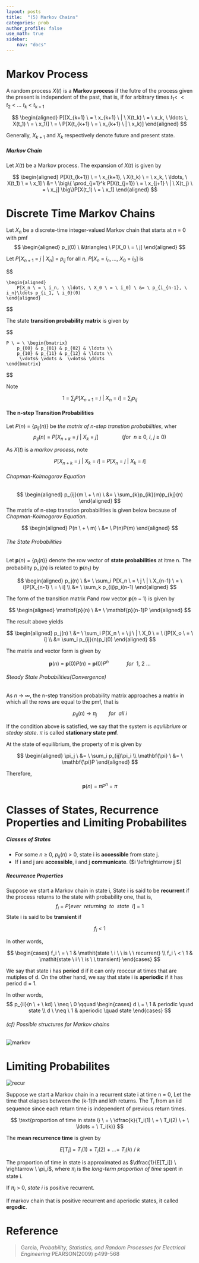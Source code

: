 ```yaml
---
layout: posts
title:  "(5) Markov Chains"
categories: prob
author_profile: false
use_math: true
sidebar:
    nav: "docs"
---
```


# Markov Process
A random process $X(t)$ is a **Markov process** if the futre of the process given the present is independent of the past, that is, if for arbitrary times $t_1 < \ < t_2 \ < \ \ldots \ t_k \ < \ t_{k+1}$

$$
    \begin{aligned}
        P[(X_{k+1} \ = \ x_{k+1} \ | \ X(t_k) \ = \ x_k, \ \ldots \, X(t_1) \ = \ x_1)] \ = \ P[X(t_{k+1} \ = \ x_{k+1} \ | \ x_k)]
    \end{aligned}
$$

Generally, $X_{k+1}$ and $X_k$ respectively denote future and present state.

##### Markov Chain
Let $X(t)$ be a Markov process. The expansion of $X(t)$ is given by

$$
    \begin{aligned}
        P[X(t_{k+1}) \ = \ x_{k+1}, \ X(t_k) \ = \ x_k, \ \ldots, \ X(t_1) \ = \ x_1] \ &= \ \big\{ \prod_{j=1}^k P[X(t_{j+1}) \ = \ x_{j+1} \ | \ X(t_j) \ = \ x_j]  \big\}P[X(t_1) \ = \ x_1]
    \end{aligned}
$$

# Discrete Time Markov Chains
Let $X_n$ be a discrete-time integer-valued Markov chain that starts at $n \ = \ 0$ with pmf
$$
    \begin{aligned}
        p_j(0) \ &\triangleq \ P[X_0 \ = \ j]
    \end{aligned}
$$

Let $P[X_{n+1} \ = \ j \ | \ X_n] \ = \ p_{ij}$ for all $n$. $P[X_n \ = \ i_n, \ldots, \ X_0 \ = \ i_0]$ is

$$

    \begin{aligned}
        P[X_n \ = \ i_n, \ \ldots, \ X_0 \ = \ i_0] \ &= \ p_{i_{n-1}, \ i_n}\ldots p_{i_1, \ i_0}(0)
    \end{aligned}
$$

The state **transition probability matrix** is given by

$$

    P \ = \ \begin{bmatrix}
        p_{00} & p_{01} & p_{02} & \ldots \\
        p_{10} & p_{11} & p_{12} & \ldots \\
         \vdots& \vdots &  \vdots& \ddots
    \end{bmatrix}
$$

Note 

$$ 
    1 \ = \ \sum_j P[X_{n+1} \ = \ j \ | \ X_n \ = \ i] \ = \ \sum_j p_{ij} 
$$

#### The n-step Transition Probabilities
Let $P(n) \ = \ \{ p_{ij}(n) \}$ be *the matrix of n-step transtion probabilities*, wher
$$
    p_{ij}(n) \ = \ P[X_{n+k} \ = \ j \ | \ X_k \ = \ j]    \qquad \qquad (for \  \ n \ \geq \ 0, \ i, \ j \ \geq \ 0)
$$

As $X(t)$ is a *markov process*, note

$$ 
    P[X_{n+k} \ = \ j \ | \ X_k \ = \ i] \ = \ P[X_n \ = \ j \ | \ X_k \ = \ i] 
$$ 

###### Chapman-Kolmogorov Equation
$$
    \begin{aligned}
        p_{ij}(m \ + \ n) \ &= \ \sum_{k}p_{ik}(m)p_{kj}(n)
    \end{aligned}
$$
The matrix of n-step transtion probabilities is given below because of *Chapman-Kolmogorov Equation*.

$$
    \begin{aligned}
        P(n \ + \ m) \ &= \ P(n)P(m)        
    \end{aligned}
$$

###### The State Probabilities
Let $\mathbf{p}(n) \ = \ \{ p_j(n) \}$ denote the row vector of **state probabilities** at itme n.
The probability p_j(n) is related to $\mathbf{p}(n_1)$ by

$$
    \begin{aligned}
        p_j(n) \ &= \ \sum_i P[X_n \ = \ j \ | \ X_{n-1} \ = \ i]P[X_{n-1} \ = \ i] \\
                 &= \ \sum_k p_{ij}p_i(n-1)
    \end{aligned}
$$

The form of the transition matrix $P$and row vector $\mathbf{p}(n-1)$ is given by

$$
    \begin{aligned}
        \mathbf{p}(n) \ &= \ \mathbf{p}(n-1)P   
     \end{aligned}
$$

The result above yields

$$
    \begin{aligned}
        p_j(n) \ &= \ \sum_i P[X_n \ = \ j \ | \ X_0 \ = \ i]P[X_o \ = \ i] \\
                 &= \sum_i p_{ij}(n)p_i(0)
    \end{aligned}
$$

The matrix and vector form is given by

$$
    \mathbf{p}(n) \ = \ \mathbf{p}(0)P(n) \ = \ \mathbf{p}(0)P^n    \qquad \quad for \ \ 1, \ 2 \ \ldots
$$

###### Steady State Probabilities(Convergence)
As $n \ \rightarrow \ \infty$, the n-step transition probability matrix approaches a matrix in which all the rows are equal to the pmf, that is

$$
    p_{ij}(n) \ \rightarrow \ \pi_j \qquad for \ \ all \ i
$$

If the condition above is satisfied, we say that the system is *equilibrium* or *steday state*.
$\pi$ is called **stationary state pmf**.

At the state of equilibrium, the property of $\pi$ is given by

$$
    \begin{aligned}
        \pi_j \ &= \ \sum_i p_{ij}\pi_i \\
        \mathbf{\pi} \ &= \ \mathbf{\pi}P     
    \end{aligned}
$$

Therefore,

$$
    \mathbf{p}(n) \ = \ \pi P^n \ = \ \pi
$$

# Classes of States, Recurrence Properties and Limiting Probabilites

##### Classes of States
- For some $n \ \geq \ 0$, $p_{ij}(n) \ > \ 0$, state i is **accessible** from state j.
- If i and j are **accessible**, i and j **communicate**.   ($i \leftrightarrow j $)

##### Recurrence Properties
Suppose we start a Markov chain in state i, State i is said to be **recurrent** if the process returns to the state with probability one, that is,
$$
    f_i \ = \ P[ever \ \ returning \ \ to \ \ state \ \ i] \ = \ 1
$$
State i is said to be **transient** if

$$
    f_i \ < \ 1
$$

In other words,

$$
    \begin{cases}
        f_i \ = \ 1 & \mathit{state \ i \  \ is \ \ recurrent} \\
        f_i \ < \ 1 & \mathit{state \ i \ \ is \ \ transient}
    \end{cases}
$$

We say that state i has **period** d if it can only reoccur at times that are mutiples of d. On the other hand, we say that state i is **aperiodic** if it has period d = 1.

In other words,
$$
    p_{ii}(n \ + \ kd) \ \neq \ 0 \qquad
    \begin{cases}
        d \ = \ 1 & periodic \quad state    \\
        d \ \neq \ 1 & aperiodic \quad state
    \end{cases}
$$

###### (cf) Possible structures for Markov chains

![markov](/assets/img_prob/prob3.png)

# Limiting Probabilites
![recur](/assets/img_prob/prob4.png)


Suppose we start a Markov chain in a recurrent state i at time n = 0, Let the time that elapses between the (k-1)th and kth returns. The $T_i$ from an iid sequence since each return time is independent of previous return times.

$$
    \text{proportion of time in state i} \ = \ \dfrac{k}{T_i(1) \ + \ T_i(2) \ + \ \ldots + \ T_i(k)}
$$

The **mean recurrence time** is given by

$$
    E[T_i] \ = \ T_i(1) \ + \ T_i(2) \ + \ \ldots + \ T_i(k) \ / \ k
$$

The proportion of time in state is approximated as $\dfrac{1}{E[T_i]} \ \rightarrow \ \pi_i$,
where $\pi_i$ is the *long-term proportion of time* spent in state i.

If $\pi_i \ > \ 0$, *state i* is positive recurrent.

If markov chain that is positive recurrent and aperiodic states, it called **ergodic**.

# Reference

>Garcia, *Probability, Statistics, and Random Processes for Electrical Engineering* PEARSON(2009) p499-568